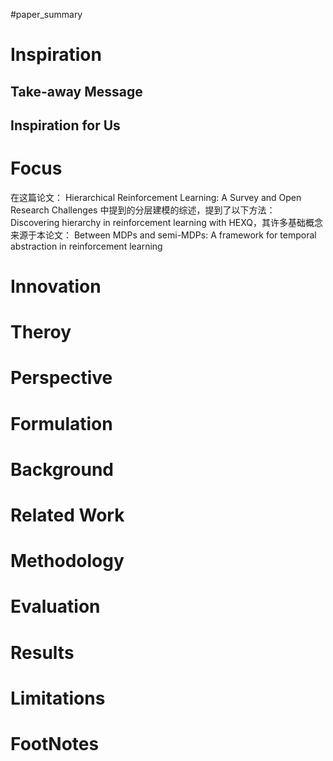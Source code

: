 #paper_summary 

# Inspiration
## Take-away Message
## Inspiration for Us
# Focus

在这篇论文： Hierarchical Reinforcement Learning: A Survey and Open Research Challenges 中提到的分层建模的综述，提到了以下方法： Discovering hierarchy in reinforcement learning with HEXQ，其许多基础概念来源于本论文： 
Between MDPs and semi-MDPs: A framework for temporal abstraction in reinforcement learning 
# Innovation
# Theroy
# Perspective
# Formulation
# Background
# Related Work
# Methodology
# Evaluation
# Results
# Limitations
# FootNotes
